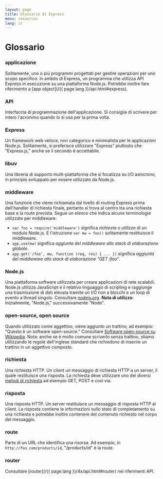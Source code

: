 ```yaml
---
layout: page
title: Glossario di Express
menu: resources
lang: it
---
```


# Glossario

### applicazione

Solitamente, uno o più programmi progettati per gestire operazioni per uno scopo specifico.  In ambito di Express, un programma che utilizza API Express in esecuzione su una piattaforma Node.js.  Potrebbe inoltre fare riferimento a [app object](/{{ page.lang }}/api.html#express).

### API

Interfaccia di programmazione dell'applicazione.  Si consiglia di scrivere per intero l'acronimo quando lo si usa per la prima volta.

### Express

Un framework web veloce, non categorico e minimalista per le applicazioni Node.js.  Solitamente, si preferisce utilizzare "Express" piuttosto che "Express.js," anche se il secondo è accettabile.

### libuv

Una libreria di supporto multi-piattaforma che si focalizza su I/O asincrono, in principio sviluppato per essere utilizzato da Node.js.

### middleware

Una funzione che viene richiamata dal livello di routing Express prima dell'handler di richiesta finale, pertanto si trova al centro tra una richiesta base e la route prevista.  Segue un elenco che indica alcune terminologie utilizzate per middleware:

  * `var foo = require('middleware')` significa *richiesta* o *utilizzo* di un modulo Node.js. E l'istruzione `var mw = foo()` solitamente restituisce il middleware.
  * `app.use(mw)` significa *aggiunta del middleware allo stack di elaborazione globale*.
  * `app.get('/foo', mw, function (req, res) { ... })` significa *aggiunta del middleware allo stack di elaborazione "GET /foo"*.

### Node.js

Una piattaforma software utilizzata per creare applicazioni di rete scalabili. Node.js utilizza JavaScript e il relativo linguaggio di scripting e raggiunge una trasmissione di dati elevata tramite un I/O non a blocchi e un loop di evento a thread singolo.  Consultare [nodejs.org](http://nodejs.org/). **Nota di utilizzo**: Inizialmente, "Node.js," successivamente "Node".

### open-source, open source

Quando utilizzato come aggettivo, viene aggiunto un trattino; ad esempio: "Questo è un software open-source." Consultare [Software open-source su Wikipedia](http://en.wikipedia.org/wiki/Open-source_software). Nota: anche se è molto comune scriverlo senza trattino, stiamo utilizzando le regole dell'inglese standard che richiedono di inserire un trattino in un aggettivo composto.

### richiesta

Una richiesta HTTP.  Un client un messaggio di richiesta HTTP a un server, il quale restituisce una risposta.  La richiesta deve utilizzare uno dei diversi [metodi di richiesta](https://en.wikipedia.org/wiki/Hypertext_Transfer_Protocol#Request_methods) ad esempio GET, POST e così via.

### risposta

Una risposta HTTP. Un server restituisce un messaggio di risposta HTTP al client. La risposta contiene le informazioni sullo stato di completamento su una richiesta e potrebbe inoltre contenere del contenuto richiesto nel corpo del messaggio.

### route

Parte di un URL che identifica una risorsa.  Ad esempio, in `http://foo.com/products/id`, "/products/id" è la route.

### router

Consultare [router](/{{ page.lang }}/4x/api.html#router) nei riferimenti API.

